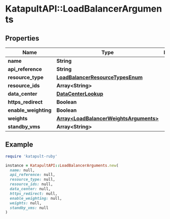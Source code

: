 # KatapultAPI::LoadBalancerArguments

## Properties

| Name | Type | Description | Notes |
| ---- | ---- | ----------- | ----- |
| **name** | **String** |  | [optional] |
| **api_reference** | **String** |  | [optional] |
| **resource_type** | [**LoadBalancerResourceTypesEnum**](LoadBalancerResourceTypesEnum.md) |  | [optional] |
| **resource_ids** | **Array&lt;String&gt;** |  | [optional] |
| **data_center** | [**DataCenterLookup**](DataCenterLookup.md) |  | [optional] |
| **https_redirect** | **Boolean** |  | [optional] |
| **enable_weighting** | **Boolean** |  | [optional] |
| **weights** | [**Array&lt;LoadBalancerWeightsArguments&gt;**](LoadBalancerWeightsArguments.md) |  | [optional] |
| **standby_vms** | **Array&lt;String&gt;** |  | [optional] |

## Example

```ruby
require 'katapult-ruby'

instance = KatapultAPI::LoadBalancerArguments.new(
  name: null,
  api_reference: null,
  resource_type: null,
  resource_ids: null,
  data_center: null,
  https_redirect: null,
  enable_weighting: null,
  weights: null,
  standby_vms: null
)
```

